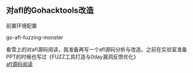 ## 对afl的Gohacktools改造

前置环境配置

go-afl-fuzzing-monster  

看雪上的对afl源码阅读，我准备再写一个afl源码分析与改造。之前在实验室准备PPT的时候也写过《FUZZ工具打造与0day漏洞反馈优化》  
[afl源码阅读]()
